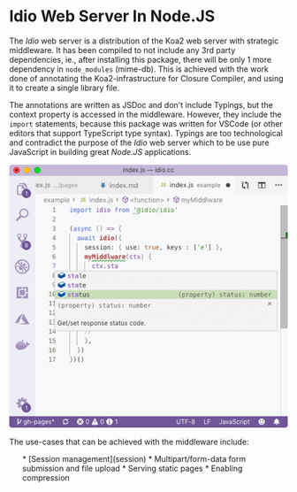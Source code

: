 # Idio Web Server In Node.JS

The _Idio_ web server is a distribution of the Koa2 web server with strategic middleware. It has been compiled to not include any 3rd party dependencies, ie., after installing this package, there will be only 1 more dependency in `node_modules` (mime-db). This is achieved with the work done of annotating the Koa2-infrastructure for Closure Compiler, and using it to create a single library file.

The annotations are written as JSDoc and don't include Typings, but the context property is accessed in the middleware. However, they include the `import` statements, because this package was written for VSCode (or other editors that support TypeScript type syntax). Typings are too technological and contradict the purpose of the _Idio_ web server which to be use pure JavaScript in building great _Node.JS_ applications.

<img src="img/idio.gif" alt="Idio Web Server With Session And Custom Middleware With Access To Context Autocompletion." />

<p>The use-cases that can be achieved with the middleware include:</p>

<ul>
* [Session management](session)
* Multipart/form-data form submission and file upload
* Serving static pages
* Enabling compression
</ul>

<section-break/>